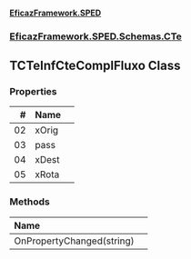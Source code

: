 #### [EficazFramework.SPED](EficazFrameworkSPED.md 'EficazFramework SPED')
### [EficazFramework.SPED.Schemas.CTe](EficazFramework.SPED.Schemas.CTe.md 'EficazFramework.SPED.Schemas.CTe')

## TCTeInfCteComplFluxo Class
### Properties

| # | Name | |
| ---: | :--- | :--- |
| 02 | xOrig |  |
| 03 | pass |  |
| 04 | xDest |  |
| 05 | xRota |  |
### Methods

| Name | |
| :--- | :--- |
| OnPropertyChanged(string) |  |
